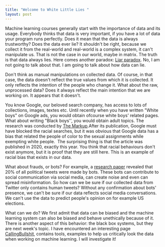 ```yaml
---
title: "Welcome to White Little Lies "
layout: post
---
```



Machine learning courses generally start with the importance of data and its usage. 
Everybody thinks that data is very important, if you have a lot of data your program runs perfectly. Does it mean that the data is always trustworthy? 
Does the data ever lie? It shouldn't be right, because we collect it from the real-world and real-world is a complex system, 
it can't manipulate us. That is not the case in our world, maybe in matrix.
The truth is that data always lies. Here comes another paradox: [Liar paradox](https://en.wikipedia.org/wiki/Liar_paradox). 
No, I am not going to talk about that. I am going to talk about how data can lie. 

Don't think as manual manipulations on collected data. Of course, in that case, the data doesn't reflect the true values from which it is collected. 
It only reflects the intention of the people who change it. What about the raw, unprocessed data? 
Does it always reflect the main intention that we are working on. It appears that it doesn't. 

You know Google, our beloved search company, has access to lots of collections, images, textes etc. 
Until recently when you have written "White boys" on Google ads, you would obtain ofcourse white boys' related pages. 
What about writing "Black boys'', you would obtain adult topics. The research was conducted by [The Markup](https://themarkup.org/google-the-giant/2020/07/23/google-advertising-keywords-black-girls).After its publication, Google must have blocked the racial searches, but it 
was obvious that Google data has a bias that related the people of color to the sexual assignments while exempting white people.  
The surprising thing is that the article was published in 2020, exactly this year. You think that racial behaviours don't exist anymore, but it is proof that they are still here. 
This is an example of racial bias that exists in our data. 

What about frauds, or bots? For example, a [research paper](https://firstmonday.org/ojs/index.php/fm/article/view/7090/5653) 
revealed that 20% of all political tweets were made by bots. These bots can contribute to social communication via social media, can create noise and even can spread misinformation. So how can we be sure if our collected data from Twitter only contains human tweets? 
Without any confirmation about bots' presence, we can't be sure if our data reflects social media conversations. We can't use the data to predict people's opinion on for example US elections. 

What can we do? We first admit that data can be biased and the machine learning system can also be biased and behave unethically because of it. 
There is another aspect of this behavior: the black box systems, but they are next week's topic. 
I have encountered an interesting page [CallingBullshit](https://www.callingbullshit.org/), contains tools, examples to help us critically look the data 
when working on machine learning. I will investigate it!

